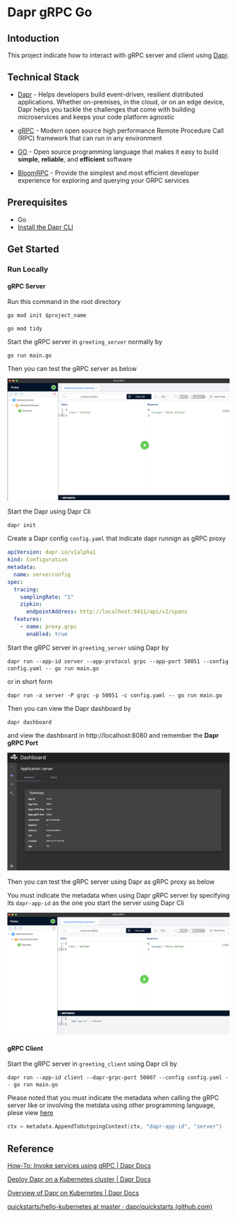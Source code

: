 # Dapr gRPC Go

## Intoduction

This project indicate how to interact with gRPC server and client using [Dapr](https://dapr.io/).

## Technical Stack

- [Dapr](https://dapr.io/) - Helps developers build event-driven, resilient distributed applications. Whether on-premises, in the cloud, or on an edge device, Dapr helps you tackle the challenges that come with building microservices and keeps your code platform agnostic
- [gRPC](https://grpc.io/) - Modern open source high performance Remote Procedure Call (RPC) framework that can run in any environment

- [GO](https://golang.org/) - Open source programming language that makes it easy to build **simple**, **reliable**, and **efficient** software
- [BloomRPC](https://github.com/uw-labs/bloomrpc) - Provide the simplest and most efficient developer experience for exploring and querying your GRPC services

## Prerequisites

- Go 
- [Install the Dapr CLI](https://docs.dapr.io/getting-started/install-dapr-cli/)

## Get Started

### Run Locally

#### gRPC Server

Run this command in the root directory

```
go mod init $project_name
```

```
go mod tidy
```

Start the gRPC server in `greeting_server` normally by

```shell
go run main.go
```

Then you can test the gRPC server as below

![grpc_server_normal](./image/grpc_server_normal.jpg)

Start the Dapr using Dapr Cli

```shell
dapr init
```

Create a Dapr config `config.yaml` that indicate dapr runnign as gRPC proxy

```yaml
apiVersion: dapr.io/v1alpha1
kind: Configuration
metadata:
  name: serverconfig
spec:
  tracing:
    samplingRate: "1"
    zipkin:
      endpointAddress: http://localhost:9411/api/v2/spans
  features:
    - name: proxy.grpc
      enabled: true
```

Start the gRPC server in `greeting_server` using Dapr by

```shell
dapr run --app-id server --app-protocol grpc --app-port 50051 --config config.yaml -- go run main.go
```

or in short form

```shell
dapr run -a server -P grpc -p 50051 -c config.yaml -- go run main.go
```

Then you can view the Dapr dashboard by 

```
dapr dashboard
```

and view the dashboard in http://localhost:8080 and remember the **Dapr gRPC Port**

![dapr_dashboard](./image/dapr_dashboard.jpg)

Then you can test the gRPC server using Dapr as gRPC proxy as below

You must indicate the metadata when using Dapr gRPC server by specifying its `dapr-app-id` as the one you start the server using Dapr Cli

![grpc_server_dapr](./image/grpc_server_dapr.jpg)

#### gRPC Client

Start the gRPC server in `greeting_client` using Dapr cli by

```shell
dapr run --app-id client --dapr-grpc-port 50007 --config config.yaml -- go run main.go
```

Please noted that you must indicate the metadata when calling the gRPC server like or involving the metdata using other programming language, plese view [here](https://docs.dapr.io/developing-applications/building-blocks/service-invocation/howto-invoke-services-grpc/#step-2-invoke-the-service)

```go
ctx = metadata.AppendToOutgoingContext(ctx, "dapr-app-id", "server")
```

## Reference

[How-To: Invoke services using gRPC | Dapr Docs](https://docs.dapr.io/developing-applications/building-blocks/service-invocation/howto-invoke-services-grpc/)

[Deploy Dapr on a Kubernetes cluster | Dapr Docs](https://docs.dapr.io/operations/hosting/kubernetes/kubernetes-deploy/#install-with-helm-advanced)

[Overview of Dapr on Kubernetes | Dapr Docs](https://docs.dapr.io/operations/hosting/kubernetes/kubernetes-overview/)

[quickstarts/hello-kubernetes at master · dapr/quickstarts (github.com)](https://github.com/dapr/quickstarts/tree/master/hello-kubernetes)

